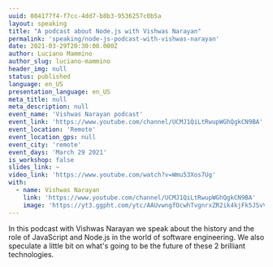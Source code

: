 ```yaml
---
uuid: 084177f4-f7cc-4dd7-b8b3-9536257c0b5a
layout: speaking
title: "A podcast about Node.js with Vishwas Narayan"
permalink: 'speaking/node-js-podcast-with-vishwas-narayan'
date: 2021-03-29T20:30:00.000Z
author: Luciano Mammino
author_slug: luciano-mammino
header_img: null
status: published
language: en_US
presentation_language: en_US
meta_title: null
meta_description: null
event_name: 'Vishwas Narayan podcast'
event_link: 'https://www.youtube.com/channel/UCMJ1QiLtRwupWGhQgkCN9BA'
event_location: 'Remote'
event_location_gps: null
event_city: 'remote'
event_days: 'March 29 2021'
is_workshop: false
slides_link: ~
video_link: 'https://www.youtube.com/watch?v=Wmu53Xos7Ug'
with:
  - name: Vishwas Narayan
    link: 'https://www.youtube.com/channel/UCMJ1QiLtRwupWGhQgkCN9BA'
    image: 'https://yt3.ggpht.com/ytc/AAUvwngfOcwhTvgnrxZR2ik4kjFk5JSvVN39LzyLqG28IA=s88-c-k-c0x00ffffff-no-rj'
---
```


In this podcast with Vishwas Narayan we speak about the history and the role of JavaScript and Node.js in the world of software engineering. We also speculate a little bit on what's going to be the future of these 2 brilliant technologies.
